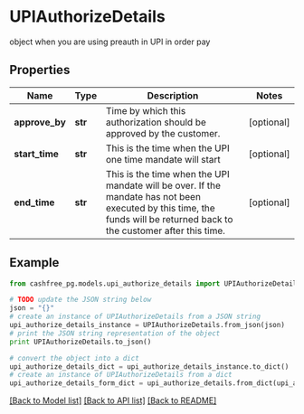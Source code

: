 # UPIAuthorizeDetails

object when you are using preauth in UPI in order pay

## Properties
Name | Type | Description | Notes
------------ | ------------- | ------------- | -------------
**approve_by** | **str** | Time by which this authorization should be approved by the customer. | [optional] 
**start_time** | **str** | This is the time when the UPI one time mandate will start | [optional] 
**end_time** | **str** | This is the time when the UPI mandate will be over. If the mandate has not been executed by this time, the funds will be returned back to the customer after this time. | [optional] 

## Example

```python
from cashfree_pg.models.upi_authorize_details import UPIAuthorizeDetails

# TODO update the JSON string below
json = "{}"
# create an instance of UPIAuthorizeDetails from a JSON string
upi_authorize_details_instance = UPIAuthorizeDetails.from_json(json)
# print the JSON string representation of the object
print UPIAuthorizeDetails.to_json()

# convert the object into a dict
upi_authorize_details_dict = upi_authorize_details_instance.to_dict()
# create an instance of UPIAuthorizeDetails from a dict
upi_authorize_details_form_dict = upi_authorize_details.from_dict(upi_authorize_details_dict)
```
[[Back to Model list]](../README.md#documentation-for-models) [[Back to API list]](../README.md#documentation-for-api-endpoints) [[Back to README]](../README.md)


